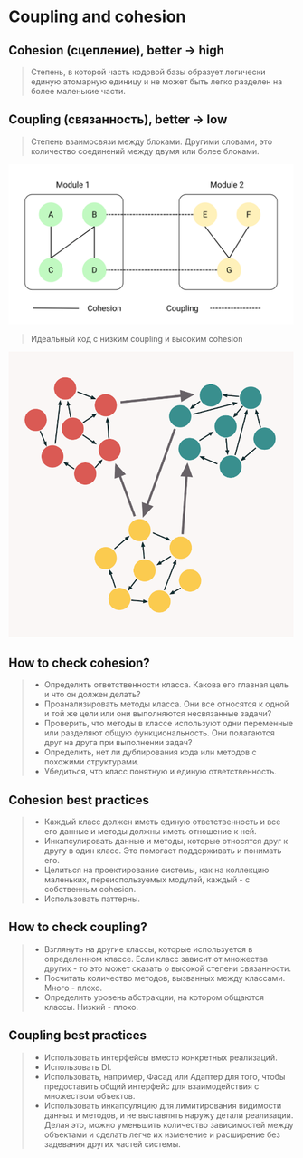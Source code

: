 # Coupling and cohesion

## Cohesion (сцепление), better -> high
> Степень, в которой часть кодовой базы образует логически единую атомарную единицу и не может быть легко разделен
на более маленькие части.

## Coupling (связанность), better -> low
> Степень взаимосвязи между блоками. Другими словами, это количество соединений между двумя или более блоками.

![cohesion_coupling.png](../../../resources/cohesion_coupling.png)

> Идеальный код с низким coupling и высоким cohesion

![good_cohesion_coupling.png](../../../resources/good_cohesion_coupling.png)

## How to check cohesion?

> - Определить ответственности класса. Какова его главная цель и что он должен делать?
> - Проанализировать методы класса. Они все относятся к одной и той же цели или они выполняются несвязанные задачи?
> - Проверить, что методы в классе используют одни переменные или разделяют общую функциональность. Они полагаются друг
на друга при выполнении задач?
> - Определить, нет ли дублирования кода или методов с похожими структурами.
> - Убедиться, что класс понятную и единую ответственность.

## Cohesion best practices

> - Каждый класс должен иметь единую ответственность и все его данные и методы должны иметь отношение к ней.
> - Инкапсулировать данные и методы, которые относятся друг к другу в один класс. Это помогает поддерживать и понимать его.
> - Целиться на проектирование системы, как на коллекцию маленьких, переиспользуемых модулей, каждый - с собственным
cohesion.
> - Использовать паттерны.

## How to check coupling?

> - Взглянуть на другие классы, которые используется в определенном классе. Если класс зависит от множества других - то
это может сказать о высокой степени связанности.
> - Посчитать количество методов, вызванных между классами. Много - плохо.
> - Определить уровень абстракции, на котором общаются классы. Низкий - плохо.

## Coupling best practices

> - Использовать интерфейсы вместо конкретных реализаций.
> - Использовать DI.
> - Использовать, например, Фасад или Адаптер для того, чтобы предоставить общий интерфейс для взаимодействия с множеством
объектов.
> - Использовать инкапсуляцию для лимитирования видимости данных и методов, и не выставлять наружу детали реализации.
Делая это, можно уменьшить количество зависимостей между объектами и сделать легче их изменение и расширение без
задевания других частей системы.